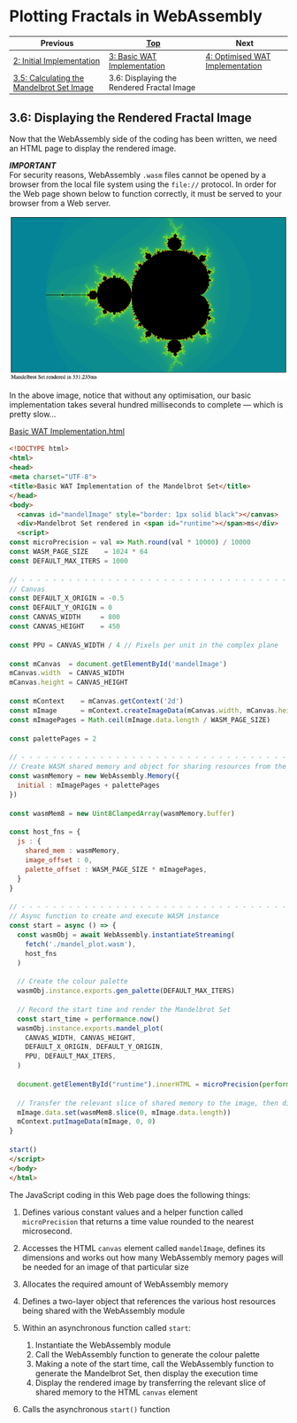 # Plotting Fractals in WebAssembly

| Previous | [Top](/chriswhealy/plotting-fractals-in-webassembly) | Next
|---|---|---
| [2: Initial Implementation](/chriswhealy/FractalWASM/02%20Initial%20Implementation/) | [3: Basic WAT Implementation](/chriswhealy/FractalWASM/03%20WAT%20Basic%20Implementation/) | [4: Optimised WAT Implementation](/chriswhealy/FractalWASM/04%20WAT%20Optimised%20Implementation/)
| [3.5: Calculating the Mandelbrot Set Image](/chriswhealy/FractalWASM/03%20WAT%20Basic%20Implementation/05/) | 3.6: Displaying the Rendered Fractal Image |

## 3.6: Displaying the Rendered Fractal Image

Now that the WebAssembly side of the coding has been written, we need an HTML page to display the rendered image.

***IMPORTANT***<br>
For security reasons, WebAssembly `.wasm` files cannot be opened by a browser from the local file system using the `file://` protocol.
In order for the Web page shown below to function correctly, it must be served to your browser from a Web server.

![Basic WAT Implementation](/assets/chriswhealy/basic-rendered-mbset.png)

In the above image, notice that without any optimisation, our basic implementation takes several hundred milliseconds to complete &mdash; which is pretty slow...

[Basic WAT Implementation.html](../wat-basic-implementation.html)

```html
<!DOCTYPE html>
<html>
<head>
<meta charset="UTF-8">
<title>Basic WAT Implementation of the Mandelbrot Set</title>
</head>
<body>
  <canvas id="mandelImage" style="border: 1px solid black"></canvas>
  <div>Mandelbrot Set rendered in <span id="runtime"></span>ms</div>
  <script>
const microPrecision = val => Math.round(val * 10000) / 10000
const WASM_PAGE_SIZE    = 1024 * 64
const DEFAULT_MAX_ITERS = 1000

// - - - - - - - - - - - - - - - - - - - - - - - - - - - - - - - - - - - - - - - - - - - - - - - -
// Canvas
const DEFAULT_X_ORIGIN = -0.5
const DEFAULT_Y_ORIGIN = 0
const CANVAS_WIDTH     = 800
const CANVAS_HEIGHT    = 450

const PPU = CANVAS_WIDTH / 4 // Pixels per unit in the complex plane

const mCanvas  = document.getElementById('mandelImage')
mCanvas.width  = CANVAS_WIDTH
mCanvas.height = CANVAS_HEIGHT

const mContext    = mCanvas.getContext('2d')
const mImage      = mContext.createImageData(mCanvas.width, mCanvas.height)
const mImagePages = Math.ceil(mImage.data.length / WASM_PAGE_SIZE)

const palettePages = 2

// - - - - - - - - - - - - - - - - - - - - - - - - - - - - - - - - - - - - - - - - - - - - - - - -
// Create WASM shared memory and object for sharing resources from the host environment
const wasmMemory = new WebAssembly.Memory({
  initial : mImagePages + palettePages
})

const wasmMem8 = new Uint8ClampedArray(wasmMemory.buffer)

const host_fns = {
  js : {
    shared_mem : wasmMemory,
    image_offset : 0,
    palette_offset : WASM_PAGE_SIZE * mImagePages,
  }
}

// - - - - - - - - - - - - - - - - - - - - - - - - - - - - - - - - - - - - - - - - - - - - - - - -
// Async function to create and execute WASM instance
const start = async () => {
  const wasmObj = await WebAssembly.instantiateStreaming(
    fetch('./mandel_plot.wasm'),
    host_fns
  )

  // Create the colour palette
  wasmObj.instance.exports.gen_palette(DEFAULT_MAX_ITERS)

  // Record the start time and render the Mandelbrot Set
  const start_time = performance.now()
  wasmObj.instance.exports.mandel_plot(
    CANVAS_WIDTH, CANVAS_HEIGHT,
    DEFAULT_X_ORIGIN, DEFAULT_Y_ORIGIN,
    PPU, DEFAULT_MAX_ITERS,
  )

  document.getElementById("runtime").innerHTML = microPrecision(performance.now() - start_time)

  // Transfer the relevant slice of shared memory to the image, then display it in the canvas
  mImage.data.set(wasmMem8.slice(0, mImage.data.length))
  mContext.putImageData(mImage, 0, 0)
}

start()
</script>
</body>
</html>
```

The JavaScript coding in this Web page does the following things:

1. Defines various constant values and a helper function called `microPrecision` that returns a time value rounded to the nearest microsecond.

1. Accesses the HTML `canvas` element called `mandelImage`, defines its dimensions and works out how many WebAssembly memory pages will be needed for an image of that particular size

1. Allocates the required amount of WebAssembly memory

1. Defines a two-layer object that references the various host resources being shared with the WebAssembly module

1. Within an asynchronous function called `start`:
    1. Instantiate the WebAssembly module
    1. Call the WebAssembly function to generate the colour palette
    1. Making a note of the start time, call the WebAssembly function to generate the Mandelbrot Set, then display the execution time
    1. Display the rendered image by transferring the relevant slice of shared memory to the HTML `canvas` element

1. Calls the asynchronous `start()` function
